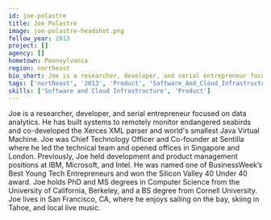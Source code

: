 ```yaml
---
id: joe-polastre
title: Joe Polastre
image: joe-polastre-headshot.png
fellow_year: 2013
project: []
agency: []
hometown: Pennsylvania
region: northeast
bio_short: Joe is a researcher, developer, and serial entrepreneur focused on data analytics.
tags: ['northeast', '2013', 'Product', 'Software_And_Cloud_Infrastructure']
skills: ['Software and Cloud Infrastructure', 'Product']
---
```


Joe is a researcher, developer, and serial entrepreneur focused on data analytics. He has built systems to remotely monitor endangered seabirds and co-developed the Xerces XML parser and world's smallest Java Virtual Machine.  Joe was Chief Technology Officer and Co-founder at Sentilla where he led the technical team and opened offices in Singapore and London.  Previously, Joe held development and product management positions at IBM, Microsoft, and Intel.  He was named one of BusinessWeek’s Best Young Tech Entrepreneurs and won the Silicon Valley 40 Under 40 award.  Joe holds PhD and MS degrees in Computer Science from the University of California, Berkeley, and a BS degree from Cornell University.  Joe lives in San Francisco, CA, where he enjoys sailing on the bay, skiing in Tahoe, and local live music.

